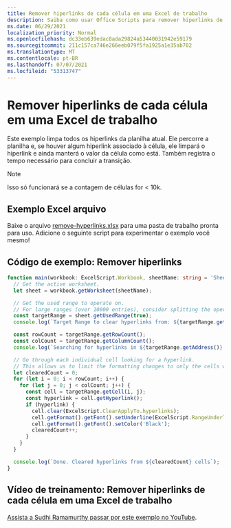 ```yaml
---
title: Remover hiperlinks de cada célula em uma Excel de trabalho
description: Saiba como usar Office Scripts para remover hiperlinks de cada célula em uma Excel de trabalho.
ms.date: 06/29/2021
localization_priority: Normal
ms.openlocfilehash: dc33eb639edac8ada29824a53440031942e59179
ms.sourcegitcommit: 211c157ca746e266eeb079f5fa1925a1e35ab702
ms.translationtype: MT
ms.contentlocale: pt-BR
ms.lasthandoff: 07/07/2021
ms.locfileid: "53313747"
---
```

# <a name="remove-hyperlinks-from-each-cell-in-an-excel-worksheet"></a>Remover hiperlinks de cada célula em uma Excel de trabalho

 Este exemplo limpa todos os hiperlinks da planilha atual. Ele percorre a planilha e, se houver algum hiperlink associado à célula, ele limpará o hiperlink e ainda manterá o valor da célula como está. Também registra o tempo necessário para concluir a transição.

> [!NOTE]
> Isso só funcionará se a contagem de células for < 10k.

## <a name="sample-excel-file"></a>Exemplo Excel arquivo

Baixe o arquivo <a href="remove-hyperlinks.xlsx">remove-hyperlinks.xlsx</a> para uma pasta de trabalho pronta para uso. Adicione o seguinte script para experimentar o exemplo você mesmo!

## <a name="sample-code-remove-hyperlinks"></a>Código de exemplo: Remover hiperlinks

```TypeScript
function main(workbook: ExcelScript.Workbook, sheetName: string = 'Sheet1') {
  // Get the active worksheet. 
  let sheet = workbook.getWorksheet(sheetName);

  // Get the used range to operate on.
  // For large ranges (over 10000 entries), consider splitting the operation into batches for performance.
  const targetRange = sheet.getUsedRange(true);
  console.log(`Target Range to clear hyperlinks from: ${targetRange.getAddress()}`);

  const rowCount = targetRange.getRowCount();
  const colCount = targetRange.getColumnCount();
  console.log(`Searching for hyperlinks in ${targetRange.getAddress()} which contains ${(rowCount * colCount)} cells`);

  // Go through each individual cell looking for a hyperlink. 
  // This allows us to limit the formatting changes to only the cells with hyperlink formatting.
  let clearedCount = 0;
  for (let i = 0; i < rowCount; i++) {
    for (let j = 0; j < colCount; j++) {
      const cell = targetRange.getCell(i, j);
      const hyperlink = cell.getHyperlink();
      if (hyperlink) {
        cell.clear(ExcelScript.ClearApplyTo.hyperlinks);
        cell.getFormat().getFont().setUnderline(ExcelScript.RangeUnderlineStyle.none);
        cell.getFormat().getFont().setColor('Black');
        clearedCount++;
      }
    }
  }

  console.log(`Done. Cleared hyperlinks from ${clearedCount} cells`);
}
```

## <a name="training-video-remove-hyperlinks-from-each-cell-in-an-excel-worksheet"></a>Vídeo de treinamento: Remover hiperlinks de cada célula em uma Excel de trabalho

[Assista a Sudhi Ramamurthy passar por este exemplo no YouTube](https://youtu.be/v20fdinxpHU).
